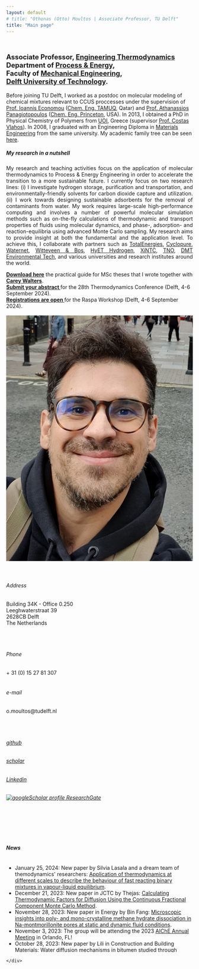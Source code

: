 ```yaml
---
layout: default
# title: "Othonas (Otto) Moultos | Associate Professor, TU Delft"
title: "Main page"
---
```


<!-- - - - - - - - - - - - - - - - -->


<div id="top" class="row">
<div class="col-sm-8">
<!-- <h3> Othonas Moultos </h3> -->
<br/>
<p class="lead" style="font-size: 130%"><strong>
Associate Professor, <a href="https://www.tudelft.nl/3me/over/afdelingen/process-energy/people/engineering-thermodynamics/">Engineering Thermodynamics</a> <br/>Department of <a href="hhttps://www.tudelft.nl/3me/over/afdelingen/process-energy">Process & Energy</a>,<br/> Faculty of <a href="https://www.tudelft.nl/3me/">Mechanical Engineering</a>, <br/><a href="http://www.tudelft.nl/">Delft University of Technology</a>.</strong>
</p>

<p style="text-align: justify;">

<!-- Before joining TU Delft, I was a research scientist at the <a href="https://www.qatar.tamu.edu/programs/chemical-engineering">Chemical Engineering Program</a> of Texas A&M University at Qatar in the group of <a href="https://www.qatar.tamu.edu/programs/chemical-engineering/faculty-and-staff/dr.-ioannis-economou">Prof. Ioannis Economou</a> working on molecular modeling of chemical mixtures relevant to CCUS proccesses. In 2014, I spent time as a postdoc in the group of <a href="https://cbe.princeton.edu/people/athanassios-panagiotopoulos">Prof. Athanassios Panagiotopoulos</a> at <a href="https://cbe.princeton.edu">Princeton University</a>. In 2013, I obtained a PhD in Physical Chemistry of Polymers from the <a href="https://www.uoi.gr/en/">University of Ioannina</a> supervised by <a href="https://chem.uoi.gr/en/meli-dep/vlachos-konstantinos/">Prof. Costas Vlahos</a>. In 2008, I graduated with an Engineering Diploma in <a href="http://www.materials.uoi.gr/en/">Materials Engineering</a> from the same university. -->

Before joining TU Delft, I worked as a postdoc on molecular modeling of chemical mixtures relevant to CCUS proccesses under the supervision of <a href="https://www.qatar.tamu.edu/programs/chemical-engineering/faculty-and-staff/dr.-ioannis-economou">Prof. Ioannis Economou</a> (<a href="https://www.qatar.tamu.edu/programs/chemical-engineering">Chem. Eng. TAMUQ</a>, Qatar) and <a href="https://cbe.princeton.edu/people/athanassios-panagiotopoulos">Prof. Athanassios Panagiotopoulos</a> (<a href="https://cbe.princeton.edu">Chem. Eng. Princeton</a>, USA). In 2013, I obtained a PhD in Physical Chemistry of Polymers from <a href="https://www.uoi.gr/en/">UOI</a>, Greece (supervisor <a href="https://chem.uoi.gr/en/meli-dep/vlachos-konstantinos/">Prof. Costas Vlahos</a>). In 2008, I graduated with an Engineering Diploma in <a href="http://www.materials.uoi.gr/en/">Materials Engineering</a> from the same university. My academic family tree can be seen <a href="https://neurotree.org/beta/tree.php?pid=741534">here</a>.
</p>

<h5>My research in a nutshell</h5>
<p style="text-align: justify;">
<!-- Fossil fuels not only harm the environment but are also becoming more and more expensive as the resources are slowly getting depleted or due to (geo)political reasons. I believe that technologies for producing sustainable energy are the only way to move forward, and the challenging role of engineers is to devise and optimize such technologies.  -->
My research and teaching activities focus on the application of molecular thermodynamics to Process & Energy Engineering in order to accelerate the transition to a more sustainable future. I currently focus on two research lines: 
(i) I investigate hydrogen storage, purification and transportation, and environmentally-friendly solvents for carbon dioxide capture and utilization. 
(ii) I work towards designing sustainable adsorbents for the removal of contaminants from water. My work requires large-scale high-performance computing and involves a number of powerful molecular simulation methods such as on-the-fly calculations of thermodynamic and transport properties of fluids using molecular dynamics, and phase-, adsorption- and reaction-equilibria using advanced Monte Carlo sampling. My research aims to provide insight at both the fundamental and the application level. To achieve this, I collaborate with partners such as <a href="https://totalenergies.com">TotalEnergies</a>, <a href="https://cyclopure.com">Cyclopure</a>, <a href="https://www.waternet.nl">Waternet</a>, <a href="https://www.witteveenbos.com"> Witteveen & Bos</a>, <a href="https://hyethydrogen.com">HyET Hydrogen</a>, <a href="https://www.xintc.global">XiNTC</a>, <a href="https://www.tno.nl/nl/">TNO</a>, <a href="https://www.dmt-et.com">DMT Environmental Tech</a>, and various universities and research institutes around the world.
</p>



<div class="alert alert-warning" role="alert" markdown="1">
  <a href="assets/misc/MScGuide.pdf"><strong>Download here</strong></a> the practical guide for MSc theses that I wrote together with <a href="https://www.linkedin.com/in/carey-walters-44252714b/?originalSubdomain=nl"><strong>Carey Walters</strong></a>. 
</div> 

<!-- <div class="alert alert-success" role="alert" markdown="1"> 2 PhD positions open: 
  <a href="https://www.tudelft.nl/over-tu-delft/werken-bij-tu-delft/vacatures/details/?nPostingId=4211&nPostingTargetId=11873&id=QEZFK026203F3VBQBLO6G68W9&LG=UK&mask=external"><strong>Computational design of adsorbents for the removal of micropollutants from water</strong></a> and <a href="https://www.tudelft.nl/over-tu-delft/werken-bij-tu-delft/vacatures/details?jobId=14239"><strong>Accelerating Molecular Simulations with AI for The Design of New PFAS Absorbants</strong></a>. 
</div>  -->

<!-- alert-primary : blue-->
<!-- alert-info : light blue-->
<div class="alert alert-danger" role="alert" markdown="1"> <a href="https://thermodynamics2024.org"><strong>Submit your abstract </strong></a>for the 28th Thermodynamics Conference (Delft, 4-6 September 2024).
</div> 

<div class="alert alert-success" role="alert" markdown="1"> <a href="https://iraspa.org/workshops/iraspa-raspa-workshop-delft-2024/"><strong>Registrations are open </strong></a>for the Raspa Workshop (Delft, 4-6 September 2024).
</div> 



<div style="text-align: justify;" class="col-sm-8">

</div>

</div>

<div class="col-md-4">
<br/>
      <img src="assets/photoOtto2.jpg" class="img-thumbnail" alt="Othonas Moultos - Όθωνας Μούλτος">
<br/><br/>
<br/>
<!-- <div class="col-sm-3"> -->

<h6> <span class="fa fa-map-marker"></span> Address</h6>
Building 34K - Office 0.250<br/>
Leeghwaterstraat 39<br/>
2628CB Delft<br/>
The Netherlands

<br/><br/>
<h6> <span class="fa fa-phone"></span> Phone</h6>
+ 31 (0) 15 27 81 307
<br/><br/>
<h6> <span class="fa fa-envelope"></span> e-mail</h6>
o.moultos@tudelft.nl

<br/><br/>
<h6> <span class="fa fa-github"></span><a href="https://github.com/omoultosEthTuDelft"> github</a> </h6>

<h6> <span class="fa fa-google"></span><a href="https://scholar.google.ca/citations?user=r6fFwkQAAAAJ&hl=en"> scholar</a> </h6>

<h6> <span class="fa fa-linkedin"></span><a href="https://nl.linkedin.com/in/othonas-moultos-498585a9?trk=profile-badge"> Linkedin</a> </h6>

<h6> <a target="_blank" href="https://www.researchgate.net"><img style="width: 20px;" src="logos/ResearchGate.png" hspace=0 alt="googleScholar profile"> ResearchGate</a> </h6>


<!-- <h6> <span class="fa-brands fa-researchgate"></span><a href="https://www.researchgate.net/profile/Othon-Moultos/2"> ResearchGate</a> </h6> -->

 <!-- <a target="_blank" href="https://nl.linkedin.com/in/othonas-moultos-498585a9?trk=profile-badge"><img style="width: 100px;" src="logos/LinkedIn.png" hspace=3 alt="LinkedIn profile"></a>
 <br/>  <br/> 
<a target="_blank" href="https://github.com/omoultosEthTuDelft"><img style="width: 100px;" src="logos/Github.png" hspace=3 alt="github profile"></a>
<br/>  <br/> 
<a target="_blank" href="https://scholar.google.ca/citations?user=r6fFwkQAAAAJ&hl=en"><img style="width: 100px;" src="logos/GoogleScholar.jpg" hspace=3 alt="googleScholar profile"></a>
<br/><br/>
-->
<br/><br/>

</div>

</div>

<br/>
<!-- - - - - - - - - - - - - - - - -->
<h5>News</h5>
<div class="row-fluid">
    <div id="news" class="row">
    <div style="overflow: scroll ;max-height: 250px; width: 100%;">
    <!-- <div style="text-align: justify;" class="col-sm-11"> -->

<section markdown="1">

- January 25, 2024: New paper by Silvia Lasala and a dream team of themodynamics' researchers: [Application of thermodynamics at different scales to describe the behaviour of fast reacting binary mixtures in vapour-liquid equilibrium](https://www.sciencedirect.com/science/article/pii/S1385894724004467?via%3Dihub).
- December 21, 2023: New paper in JCTC by Thejas: [Calculating Thermodynamic Factors for Diffusion Using the Continuous Fractional Component Monte Carlo Method](https://pubs.acs.org/doi/10.1021/acs.jctc.3c01144?ref=pdf).
- November 28, 2023: New paper in Energy by Bin Fang: [Microscopic insights into poly- and mono-crystalline methane hydrate dissociation in Na-montmorillonite pores at static and dynamic fluid conditions](https://www.sciencedirect.com/science/article/pii/S0360544223031493?via%3Dihub).
- November 3, 2023: The group will be attending the 2023 [AIChE Annual Meeting](https://www.aiche.org) in Orlando, FL!
- October 28, 2023: New paper by Lili in Construction and Building Materials: [Water diffusion mechanisms in bitumen studied through molecular dynamics simulations](https://www.sciencedirect.com/science/article/pii/S0950061823035468). This is the first fruit from our collaboration with the Pavement Engineering group in CiTG.
- August 28, 2023: Two more engineers were made today: Jelle Lagerweij with Cum Laude 9.5 (Quantum to Transport: Modeling Transport Properties of Aqueous Potassium Hydroxide by Machine Learning Molecular Force Fields from Quantum Mechanics) and Camiel Grevet (Engineering Design of a Modular Hydrogen Production System). Very proud!
- August 18, 2023: Many congratulations to Jose for succesfully defending his MSc thesis "Design of Non-Flow Hydrogen Storage for Long-Distance Maritime Applications"!!!
- August 2023: New paper in Soft Matter on lipid droplets in collaboration with WUR's Costas Nikiforidis: [The dilatable membrane of oleosomes (lipid droplets) allows their in vitro resizing and triggered release of lipids](https://pubs.rsc.org/en/content/articlelanding/2023/SM/D3SM00449J).
- August 2023: Multiple new papers out: [Thermodynamic and Transport Properties of H2/H2O/NaB(OH)4 Mixtures Using the Delft Force Field (DFF/B(OH)4–)](https://pubs.acs.org/doi/abs/10.1021/acs.iecr.3c01422), [Computation of Electrical Conductivities of Aqueous Electrolyte Solutions: Two Surfaces, One Property](https://pubs.acs.org/doi/abs/10.1021/acs.jctc.3c00562), [Densities, viscosities, and diffusivities of loaded and unloaded aqueous CO2/H2S/MDEA mixtures: A molecular dynamics simulation study](https://www.sciencedirect.com/science/article/pii/S0378381223001930). 
- July 2023: New paper in Polymers: [Chemical Feedback in Templated Reaction-Assembly of Polyelectrolyte Complex Micelles: A Molecular Simulation Study of the Kinetics and Clustering](https://www.mdpi.com/2073-4360/15/14/3024).
- July 2023: The new paper by Bin Fang in JCED is chosen as ACS Editors' Choice: [Solubilities and Self-Diffusion Coefficients of Light n-Alkanes in NaCl Solutions at the Temperature Range (278.15–308.15) K and Pressure Range (1–300) bar and Thermodynamics Properties of Their Corresponding Hydrates at (150–290) K and (1–7000) bar](https://pubs.acs.org/doi/full/10.1021/acs.jced.3c00225).
- July 2023: Welcome to [Dimitris Mintsis](https://www.linkedin.com/in/dimitris-mintsis-39a158209/?originalSubdomain=gr) who joined the group for his MSc thesis in collaboration with TATA STEEL.
- June 2023: Jelle received the [best pitch/poster price](https://www.linkedin.com/search/results/content/?fromMember=%5B%22ACoAADduMTIB9TST9L7P_0rmi5zV-zWAq8e1CWA%22%5D&heroEntityKey=urn%3Ali%3Afsd_profile%3AACoAADduMTIB9TST9L7P_0rmi5zV-zWAq8e1CWA&keywords=vladimir%20jelle%20lagerweij&position=0&searchId=c1e3c074-4898-477b-9b11-7eac36007c4e&sid=Eau&update=urn%3Ali%3Afs_updateV2%3A(urn%3Ali%3Aactivity%3A7075506794894118912%2CBLENDED_SEARCH_FEED%2CEMPTY%2CDEFAULT%2Cfalse)) for the Honours projects in our entire faculty!!! Many congrats!  
- June 2023: [Hugo van Leeuwen](https://www.linkedin.com/in/hjvleeuwen/) has joined the group for this MSc thesis with TATA STEEL.
- June 2023: New paper in Int. J. Hydrogen Energy: [Transient modelling of a multi-cell alkaline electrolyzer for gas crossover and safe system operation](https://www.sciencedirect.com/science/article/pii/S0360319923025259).
- May 2023: Otto received the prestigious <a href="https://ppeppd.org/awards/">Young Researcher Award</a> at the <a href="https://ppeppd.org/ppeppd2023/">PPEPPD 2024</a> conference in Tarragona, Spain!
- April 2023: New paper by Mert in JCTC: [Solving Chemical Absorption Equilibria using Free Energy and Quantum Chemistry Calculations: Methodology, Limitations, and New Open-Source Software](https://pubs.acs.org/doi/full/10.1021/acs.jctc.3c00144).
- April 2023: Otto was mentioned in the [news of the Faculty](https://www.tudelft.nl/2023/3me/nieuws/othon-moultos-ontvangt-nwo-otp-subsidie-van-1-miljoen-euro-voor-onderzoek-naar-waterbehandeling).
- March 2023: Otto has been awarded an [NWO OTP grant of 1 million euros](https://www.nwo.nl/en/news/seven-projects-get-green-light-through-open-technology-programme) to study cyclodextrin-based adsorbents for the removal of PFAS and other micropollutants in water. More details to follow!
- March 2023: New paper in Fuel from Bin Fang is out: [Effects of nanobubbles on methane hydrate dissociation: A molecular simulation study](https://www.sciencedirect.com/science/article/pii/S0016236123008438?via%3Dihub#s0065).
- First paper of 2023 is out: [Interfacial Tensions, Solubilities, and Transport Properties of the H2/ H2O/NaCl System: A Molecular Simulation Study](https://pubs.acs.org/doi/10.1021/acs.jced.2c00707?ref=pdf).
- December 2022: Casper succesfully defended his MSc! Congrats.
- November 2022: 3 new papers out!!! 
[Electrochemical Reduction of CO2 to Oxalic Acid: Experiments, Process Modeling, and Economics](https://pubs.acs.org/doi/10.1021/acs.iecr.2c02647), [A New Force Field for OH– for Computing Thermodynamic and Transport Properties of H2 and O2 in Aqueous NaOH and KOH Solutions](https://pubs.acs.org/doi/10.1021/acs.jpcb.2c06381), [Solubility of CO2 in Aqueous Formic Acid Solutions and the Effect of NaCl Addition: A Molecular Simulation Study](https://pubs.acs.org/doi/10.1021/acs.jpcc.2c05476).
- November 2022: Welcome to new MSc student Camiel Grevet!
- September 2022: A warm welcome to the new MSc students Jose and Jelle. 
- September 2022: Our review paper [A review on nature-inspired gating membranes: from concept to design and applications](https://aip.scitation.org/doi/10.1063/5.0105641) is accepted in Journal of Chemical Physics.
- August 2022: Two papers accepted in Fluid Phase Equilibria: [Is Stokes-Einstein relation valid for the description of intra-diffusivity of hydrogen and oxygen in liquid water?](https://www.sciencedirect.com/science/article/pii/S0378381222001893)  and [Transport Properties of Mixtures of Acid Gases with Aqueous Monoethanolamine Solutions: A Molecular Dynamics Study](https://www.sciencedirect.com/science/article/pii/S0378381222002072?via%3Dihub).
- July 30th: Our new paper [Hydrogen dissociation in Li-decorated borophene and borophene hydride: An ab-initio study](https://www.sciencedirect.com/science/article/pii/S0169433222018566) in Applied Surface Science is now online.
- June 13th: Mate succesfully defended his PhD "Molecular simulation of nanoporous materials: Application to metal organic frameworks, zeolites, and cyclodextrins", and is now a Dr. Congrats!
- May 30th: Today Hirad succesfully defended his PhD "Molecular simulation of Deep Eutectic Solvents" and is officially a Dr!!! Many congrats Hirad.
- May 6th: Our new paper [Solubilities and Transport Properties of CO2, Oxalic Acid, and Formic Acid in Mixed Solvents Composed of Deep Eutectic Solvents, Methanol, and Propylene Carbonate](https://pubs.acs.org/doi/10.1021/acs.jpcb.2c01425) in the Journal of Physical Chemistry B is now online.
- May 4th: Our new paper [Electro-osmotic Drag and Thermodynamic Properties of Water in Hydrated Nafion Membranes from Molecular Dynamics](https://pubs.acs.org/doi/10.1021/acs.jpcc.2c01226?ref=pdf) in the Journal of Physical Chemistry C is now online.
- April 19th: The "Introduction to Molecular Simulation" course is starting today (<a href="https://brightspace.tudelft.nl/d2l/home/400948">Brightspace page</a>).
- April 2022: The Mechanical Engineering of TU Delft is ranked 4th according to the 2021 QS Rankings. <a href="https://www.tudelft.nl/en/about-tu-delft/facts-and-figures/tu-delft-in-international-rankings/subject-rankings"> More details here</a> (for TU Delft employees).
- February 2022: Welcome to the group <a href="https://www.linkedin.com/in/caspervandergeest/?originalSubdomain=nl"> Casper</a>! 
- September 2021: Otto is featured as an Emerging Investigator in the Journal of Chemical Physics with the article <a href="https://aip.scitation.org/doi/full/10.1063/5.0062408">Vapor pressures and vapor phase compositions of choline chloride urea and choline chloride ethylene glycol deep eutectic solvents from molecular simulation</a>, which is also featured as an Editor's pick. <a href="https://www.tudelft.nl/2021/tu-delft-process-technology-institute/dr-othon-moultos-is-featured-as-an-emerging-investigator-in-the-journal-of-chemical-physics">Short story here</a>.
- July 2021: Our article on the <a href="https://pubs.acs.org/doi/10.1021/acs.jced.1c00300?ref=pdf">diffusivities of hydrogen and oxygen in water</a> is selected as Editor's choice in ACS Journal of Chemical and Engineering Data. 
- March 2021: Our article on the <a href="https://pubs.acs.org/doi/10.1021/acs.jced.1c00020?ref=pdf">thermodynamic properties of compressed hydrogen/water mixtures</a> is selected as Editor's choice in ACS Journal of Chemical and Engineering Data. 

</section>
    </div>

<!-- <div class="col-md-4">
<a class="twitter-timeline" data-width="300" data-height="500" href="https://twitter.com/kAsterios?ref_src=twsrc%5Etfw">Tweets by Asterios</a> <script async src="https://platform.twitter.com/widgets.js" charset="utf-8"></script>
</div> -->


    </div>
  
</div>  
















